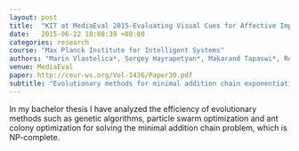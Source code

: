```yaml
---
layout: post
title:  "KIT at MediaEval 2015-Evaluating Visual Cues for Affective Impact of Movies Task"
date:   2015-06-22 18:08:39 +00:00
categories: research
course: "Max Planck Institute for Intelligent Systems"
authors: "Marin Vlastelica*, Sergey Hayrapetyan*, Makarand Tapaswi*, Reiner Stiefelhagen"
venue: MediaEval
paper: http://ceur-ws.org/Vol-1436/Paper30.pdf
subtitle: "Evolutionary methods for minimal addition chain exponentiation"
---
```


In my bachelor thesis I have analyzed the efficiency of evolutionary methods such as genetic algorithms, particle swarm optimization and ant colony optimization for solving the minimal addition chain problem, which is NP-complete.
